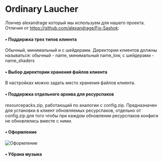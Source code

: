 # Ordinary Laucher
Лончер alexandrage который мы используем для нашего проекта. Отличия от https://github.com/alexandrage/Fix-Sashok:
#### • Поддержка трех типов клиента
Обычный, минимальный и с шейдерами. Директории клиентов должны называться: обычный - name, минимальный name_low, с шейдерами - name_shaders
#### • Выбор директории хранения файлов клиента
В настройках можно задать место хранения файлов клиента.
#### • Поддержка отдельного архива для ресурспаков
resourcepacks.zip, работающий по аналогии с config.zip. Предназначен для установки в клиент обновляемых ресурспаков, отдельно от config.zip для того чтобы при каждом обновлении ресурспаков конфиги не обновлялись вместе с ними.
#### • Оформление
![Оформление](http://image.ibb.co/gvC3zb/2017_12_02_21_14_54.png)
#### • Убрана музыка
